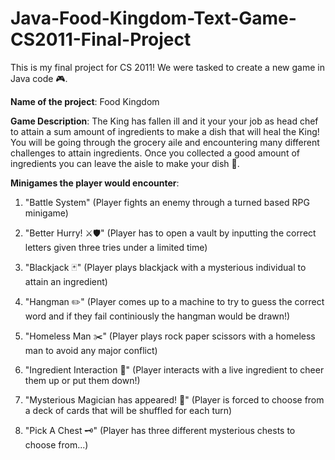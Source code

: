 # Java-Food-Kingdom-Text-Game-CS2011-Final-Project
This is my final project for CS 2011! We were tasked to create a new game in Java code 🎮.

**Name of the project**: Food Kingdom

**Game Description**: The King has fallen ill and it your your job as head chef to attain a sum amount of ingredients to make a dish that will heal the King! You will be going through the grocery aile and encountering many different challenges to attain ingredients. Once you collected a good amount of ingredients you can leave the aisle to make your dish 🍲.

**Minigames the player would encounter**:
1) "Battle System" (Player fights an enemy through a turned based RPG minigame)

2) "Better Hurry! ⚔️🛡️" (Player has to open a vault by inputting the correct letters given three tries under a limited time)

3) "Blackjack 🃏" (Player plays blackjack with a mysterious individual to attain an ingredient)

4) "Hangman ✏️" (Player comes up to a machine to try to guess the correct word and if they fail continiously the hangman would be drawn!)

5) "Homeless Man ✂️" (Player plays rock paper scissors with a homeless man to avoid any major conflict)

6) "Ingredient Interaction 🥕" (Player interacts with a live ingredient to cheer them up or put them down!)

7) "Mysterious Magician has appeared! 🎴" (Player is forced to choose from a deck of cards that will be shuffled for each turn)

8) "Pick A Chest 🗝️" (Player has three different mysterious chests to choose from...)

